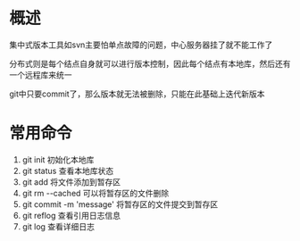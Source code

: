# 概述

集中式版本工具如svn主要怕单点故障的问题，中心服务器挂了就不能工作了

分布式则是每个结点自身就可以进行版本控制，因此每个结点有本地库，然后还有一个远程库来统一

git中只要commit了，那么版本就无法被删除，只能在此基础上迭代新版本

# 常用命令

1. git init 初始化本地库
2. git status 查看本地库状态
3. git add 将文件添加到暂存区
4. git rm --cached 可以将暂存区的文件删除
5. git commit -m 'message' 将暂存区的文件提交到暂存区
6. git reflog 查看引用日志信息
7. git log 查看详细日志